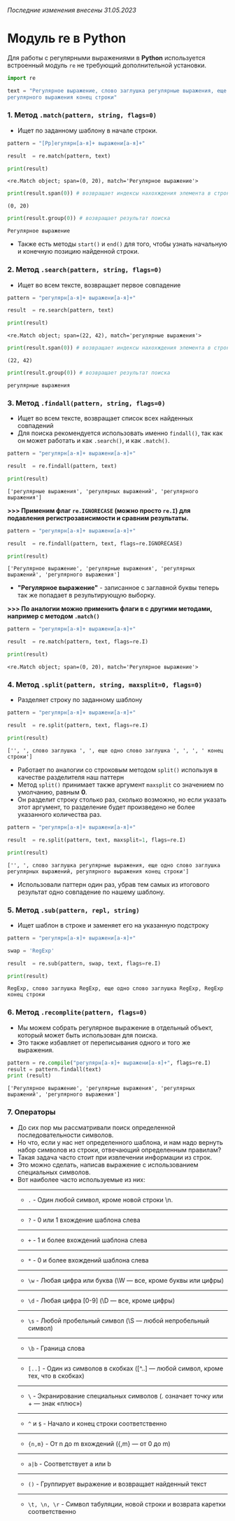 *Последние изменения внесены 31.05.2023*

# Модуль re в Python

Для работы с регулярными выражениями в **Python** используется встроенный модуль `re` не требующий дополнительной установки.



```python
import re

text = "Регулярное выражение, слово заглушка регулярные выражения, еще одно слово заглушка регулярных выражений, \
регулярного выражения конец строки"
```

### 1. Метод `.match(pattern, string, flags=0)`

* Ищет по заданному шаблону в начале строки.


```python
pattern = "[Рр]егулярн[а-я]+ выражени[а-я]+"

result  = re.match(pattern, text)

print(result)
```

    <re.Match object; span=(0, 20), match='Регулярное выражение'>
    


```python
print(result.span(0)) # возвращает индексы нахохждения элемента в строке
```

    (0, 20)
    


```python
print(result.group(0)) # возвращает результат поиска
```

    Регулярное выражение
    

* Также есть методы `start()` и `end()` для того, чтобы узнать начальную и конечную позицию найденной строки.

### 2. Метод `.search(pattern, string, flags=0)`

* Ищет во всем тексте, возвращает первое совпадение


```python
pattern = "регулярн[а-я]+ выражени[а-я]+"

result  = re.search(pattern, text)

print(result)
```

    <re.Match object; span=(22, 42), match='регулярные выражения'>
    


```python
print(result.span(0)) # возвращает индексы нахохждения элемента в строке
```

    (22, 42)
    


```python
print(result.group(0)) # возвращает результат поиска
```

    регулярные выражения
    

### 3. Метод `.findall(pattern, string, flags=0)`

* Ищет во всем тексте, возвращает список всех найденных совпадений
* Для поиска рекомендуется использовать именно `findall()`, так как он может работать и как `.search()`, и как `.match()`.


```python
pattern = "регулярн[а-я]+ выражени[а-я]+"

result  = re.findall(pattern, text)

print(result)
```

    ['регулярные выражения', 'регулярных выражений', 'регулярного выражения']
    

**>>> Применим флаг `re.IGNORECASE` (можно просто `re.I`) для подавления регистрозависимости и сравним результаты.**


```python
pattern = "регулярн[а-я]+ выражени[а-я]+"

result  = re.findall(pattern, text, flags=re.IGNORECASE)

print(result)
```

    ['Регулярное выражение', 'регулярные выражения', 'регулярных выражений', 'регулярного выражения']
    

* **"Регулярное выражение"** - записанное с заглавной буквы теперь так же попадает в результирующую выборку.

**>>> По аналогии можно применить флаги в с другими методами, например с методом `.match()`**


```python
pattern = "регулярн[а-я]+ выражени[а-я]+"

result  = re.match(pattern, text, flags=re.I)

print(result)
```

    <re.Match object; span=(0, 20), match='Регулярное выражение'>
    

### 4. Метод `.split(pattern, string, maxsplit=0, flags=0)`

* Разделяет строку по заданному шаблону


```python
pattern = "регулярн[а-я]+ выражени[а-я]+"

result  = re.split(pattern, text, flags=re.I)

print(result)
```

    ['', ', слово заглушка ', ', еще одно слово заглушка ', ', ', ' конец строки']
    

* Работает по аналогии со строковым методом `split()` используя в качестве разделителя наш паттерн
* Метод `split()` принимает также аргумент `maxsplit` со значением по умолчанию, равным **0**. 
* Он разделит строку столько раз, сколько возможно, но если указать этот аргумент, то разделение будет произведено не более указанного количества раз.


```python
pattern = "регулярн[а-я]+ выражени[а-я]+"

result  = re.split(pattern, text, maxsplit=1, flags=re.I)

print(result)
```

    ['', ', слово заглушка регулярные выражения, еще одно слово заглушка регулярных выражений, регулярного выражения конец строки']
    

* Использовали паттерн один раз, убрав тем самых из итогового результат одно совпадение по нашему шаблону.

### 5. Метод `.sub(pattern, repl, string)`

* Ищет шаблон в строке и заменяет его на указанную подстроку


```python
pattern = "регулярн[а-я]+ выражени[а-я]+"

swap = 'RegExp'

result  = re.sub(pattern, swap, text, flags=re.I)

print(result)
```

    RegExp, слово заглушка RegExp, еще одно слово заглушка RegExp, RegExp конец строки
    

### 6. Метод `.recomplite(pattern, flags=0)`

* Мы можем собрать регулярное выражение в отдельный объект, который может быть использован для поиска. 
* Это также избавляет от переписывания одного и того же выражения.


```python
pattern = re.compile("регулярн[а-я]+ выражени[а-я]+", flags=re.I)
result = pattern.findall(text)
print (result)
```

    ['Регулярное выражение', 'регулярные выражения', 'регулярных выражений', 'регулярного выражения']
    

### 7. Операторы

* До сих пор мы рассматривали поиск определенной последовательности символов. 
* Но что, если у нас нет определенного шаблона, и нам надо вернуть набор символов из строки, отвечающий определенным правилам? 
* Такая задача часто стоит при извлечении информации из строк. 
* Это можно сделать, написав выражение с использованием специальных символов. 
* Вот наиболее часто используемые из них:
    ***
    * `.`	- Один любой символ, кроме новой строки \n.
    ***
    * `?` - 0 или 1 вхождение шаблона слева
    ***
    * `+` - 1 и более вхождений шаблона слева
    ***
    * `*` - 0 и более вхождений шаблона слева
    ***
    * `\w` - Любая цифра или буква (\W — все, кроме буквы или цифры)
    ***
    * `\d` - Любая цифра [0-9] (\D — все, кроме цифры)
    ***
    * `\s` - Любой пробельный символ (\S — любой непробельный символ)
    ***
    * `\b` - Граница слова
    ***
    * `[..]` - Один из символов в скобках ([^..] — любой символ, кроме тех, что в скобках)
    ***
    * `\` - Экранирование специальных символов (\. означает точку или \+ — знак «плюс»)
    ***
    * `^` и `$` - Начало и конец строки соответственно
    ***
    * `{n,m}` - От n до m вхождений ({,m} — от 0 до m)
    ***
    * `a|b` - Соответствует a или b
    ***
    * `()` - Группирует выражение и возвращает найденный текст
    ***
    * `\t, \n, \r` - Символ табуляции, новой строки и возврата каретки соответственно
